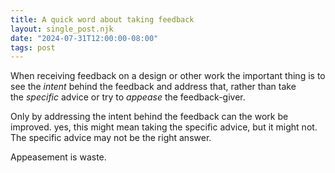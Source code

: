 ```yaml
---
title: A quick word about taking feedback
layout: single_post.njk
date: "2024-07-31T12:00:00-08:00"
tags: post
---
```

When receiving feedback on a design or other work the important thing is to see the _intent_ behind the feedback and address that, rather than take the _specific_ advice or try to _appease_ the feedback-giver.

Only by addressing the intent behind the feedback can the work be improved. yes, this might mean taking the specific advice, but it might not. The specific advice may not be the right answer.

Appeasement is waste.
